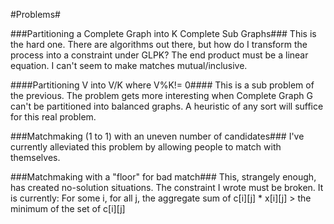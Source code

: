 #Problems#

###Partitioning a Complete Graph into K Complete Sub Graphs###
This is the hard one. There are algorithms out there, but how do I transform
the process into a constraint under GLPK? The end product must be a linear
equation. I can't seem to make matches mutual/inclusive.


####Partitioning V into V/K where V%K!= 0####
This is a sub problem of the previous. The problem gets more interesting when
Complete Graph G can't be partitioned into balanced graphs. A heuristic of
any sort will suffice for this real problem.


###Matchmaking (1 to 1) with an uneven number of candidates###
I've currently alleviated this problem by allowing people to match with themselves.


###Matchmaking with a "floor" for bad match###
This, strangely enough, has created no-solution situations. The constraint I wrote
must be broken. It is currently:
For some i, for all j, the aggregate sum of c[i][j] * x[i][j] > the minimum of the set of c[i][j]
